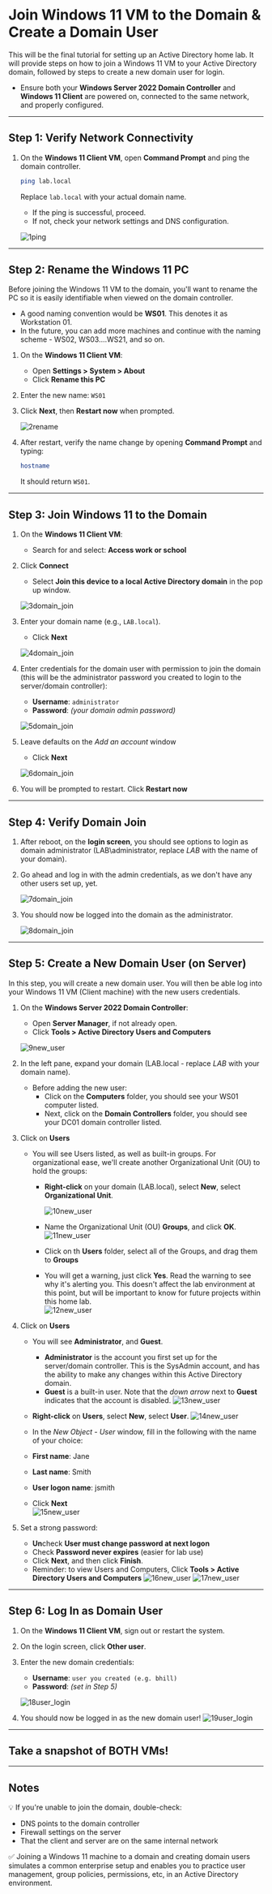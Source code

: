 # Join Windows 11 VM to the Domain & Create a Domain User

This will be the final tutorial for setting up an Active Directory home lab. It will provide steps on how to join a Windows 11 VM to your Active Directory domain, followed by steps to create a new domain user for login. 
- Ensure both your **Windows Server 2022 Domain Controller** and **Windows 11 Client** are powered on, connected to the same network, and properly configured.

---

## Step 1: Verify Network Connectivity

1. On the **Windows 11 Client VM**, open **Command Prompt** and ping the domain controller.

   ```bash
   ping lab.local
   ```

   Replace `lab.local` with your actual domain name.

   - If the ping is successful, proceed.
   - If not, check your network settings and DNS configuration.

   ![1ping](https://github.com/user-attachments/assets/006b8582-0991-4f15-a603-4a0becef8d39)

---

## Step 2: Rename the Windows 11 PC
Before joining the Windows 11 VM to the domain, you'll want to rename the PC so it is easily identifiable when viewed on the domain controller.  
- A good naming convention would be **WS01**.  This denotes it as Workstation 01.
- In the future, you can add more machines and continue with the naming scheme - WS02, WS03....WS21, and so on.
  
1. On the **Windows 11 Client VM**:
   - Open **Settings > System > About**
   - Click **Rename this PC**

2. Enter the new name: `WS01`

3. Click **Next**, then **Restart now** when prompted.

   ![2rename](https://github.com/user-attachments/assets/3f419c12-f28b-496f-ac77-7c8a214458bc)

4. After restart, verify the name change by opening **Command Prompt** and typing:

   ```bash
   hostname
   ```

   It should return `WS01`.

---

## Step 3: Join Windows 11 to the Domain

1. On the **Windows 11 Client VM**:
   - Search for and select: **Access work or school**

2. Click **Connect**
   - Select **Join this device to a local Active Directory domain** in the pop up window.

   ![3domain_join](https://github.com/user-attachments/assets/e6a107d1-4dbc-4554-aa1f-80a06e32566f)


3. Enter your domain name (e.g., `LAB.local`).
   - Click **Next**
     
   ![4domain_join](https://github.com/user-attachments/assets/367f5cef-de8f-4c53-809e-8ea7535aa579)

   
4. Enter credentials for the domain user with permission to join the domain (this will be the administrator password you created to login to the server/domain controller):
   - **Username**: `administrator`
   - **Password**: *(your domain admin password)*
     
   ![5domain_join](https://github.com/user-attachments/assets/79711a53-dae0-4fb1-951e-b02b773a0521)

5. Leave defaults on the *Add an account* window
   - Click **Next**
     
   ![6domain_join](https://github.com/user-attachments/assets/20263fd0-9dbf-4cf8-bc18-f8a88f8beda4)

6. You will be prompted to restart. Click **Restart now**

---

## Step 4: Verify Domain Join

1. After reboot, on the **login screen**, you should see options to login as domain administrator (LAB\administrator, replace *LAB* with the name of your domain).

2. Go ahead and log in with the admin credentials, as we don't have any other users set up, yet.
   
   ![7domain_join](https://github.com/user-attachments/assets/fef31870-e860-4334-bc1a-463d6784b036)


3. You should now be logged into the domain as the administrator.
   
   ![8domain_join](https://github.com/user-attachments/assets/a2e51668-c814-4c10-83f9-d77da5faa566)

---

## Step 5: Create a New Domain User (on Server)
In this step, you will create a new domain user.  You will then be able log into your Windows 11 VM (Client machine) with the new users credentials.

1. On the **Windows Server 2022 Domain Controller**:
   - Open **Server Manager**, if not already open.
   - Click **Tools > Active Directory Users and Computers**

   ![9new_user](https://github.com/user-attachments/assets/c749504d-5068-4b0a-b073-e5fe3256515b)


2. In the left pane, expand your domain (LAB.local - replace *LAB* with your domain name).  
   - Before adding the new user:
       - Click on the **Computers** folder, you should see your WS01 computer listed.
       - Next, click on the **Domain Controllers** folder, you should see your DC01 domain controller listed.
         
3. Click on **Users**  
   - You will see Users listed, as well as built-in groups.  For organizational ease, we'll create another Organizational Unit (OU) to hold the groups:
     - **Right-click** on your domain (LAB.local), select **New**, select **Organizational Unit**.
       
       ![10new_user](https://github.com/user-attachments/assets/422e1ba4-f38c-437d-8040-1ca148cd750c)

     - Name the Organizational Unit (OU) **Groups**, and click **OK**.
       ![11new_user](https://github.com/user-attachments/assets/9e8e873d-41ee-483f-8d69-230b9904ff8e)

     - Click on th **Users** folder, select all of the Groups, and drag them to **Groups**
     - You will get a warning, just click **Yes**.  Read the warning to see why it's alerting you.  This doesn't affect the lab environment at this point, but will be important to know for future projects within this home lab.  
       ![12new_user](https://github.com/user-attachments/assets/d6396a7e-16fb-4226-b188-89b6448707e8)


4. Click on **Users**
   - You will see **Administrator**, and **Guest**.
     - **Administrator** is the account you first set up for the server/domain controller.  This is the SysAdmin account, and has the ability to make any changes within this Active Directory domain.
     - **Guest** is a built-in user.  Note that the *down arrow* next to **Guest** indicates that the account is disabled.
       ![13new_user](https://github.com/user-attachments/assets/06e36dab-13e1-4945-ad80-40ae443e4217)

   - **Right-click** on **Users**, select **New**, select **User**.
     ![14new_user](https://github.com/user-attachments/assets/f7105f5e-7590-4f8d-8931-d6c70140eddf)

   - In the *New Object - User* window, fill in the following with the name of your choice:
   - **First name**: Jane
   - **Last name**: Smith
   - **User logon name**: jsmith
   - Click **Next**  
     ![15new_user](https://github.com/user-attachments/assets/3c4b75a9-daf5-4eea-885e-6a3b015ebbb6)


5. Set a strong password:
   - **Un**check **User must change password at next logon**
   - Check **Password never expires** (easier for lab use)
   - Click **Next**, and then click **Finish**.
   - Reminder: to view Users and Computers, Click **Tools > Active Directory Users and Computers**
   ![16new_user](https://github.com/user-attachments/assets/ef6564b9-3490-46c7-a452-4d62590edf6a)
   ![17new_user](https://github.com/user-attachments/assets/36842dd9-eb27-4d7d-a38a-664761d6605d)


---

## Step 6: Log In as Domain User

1. On the **Windows 11 Client VM**, sign out or restart the system.

2. On the login screen, click **Other user**.

3. Enter the new domain credentials:
   - **Username**: `user you created (e.g. bhill)`
   - **Password**: *(set in Step 5)*

   ![18user_login](https://github.com/user-attachments/assets/cf501292-0249-4ebe-8759-2a96a83e12ce)


4. You should now be logged in as the new domain user!
   ![19user_login](https://github.com/user-attachments/assets/8755b5b5-3d37-42cf-82c1-0ccd24cbbbb2)

---

## Take a snapshot of BOTH VMs!

---

## Notes

💡 If you're unable to join the domain, double-check:
- DNS points to the domain controller
- Firewall settings on the server
- That the client and server are on the same internal network

✅ Joining a Windows 11 machine to a domain and creating domain users simulates a common enterprise setup and enables you to practice user management, group policies, permissions, etc, in an Active Directory environment.

